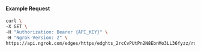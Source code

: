 <!-- Code generated for API Clients. DO NOT EDIT. -->

#### Example Request

```bash
curl \
-X GET \
-H "Authorization: Bearer {API_KEY}" \
-H "Ngrok-Version: 2" \
https://api.ngrok.com/edges/https/edghts_2rcCvPUtPn2N8EbnMo3LL36fyzz/routes/edghtsrt_2rcCvJP2dh3V8kgU4eNXG2k95so/oauth
```
